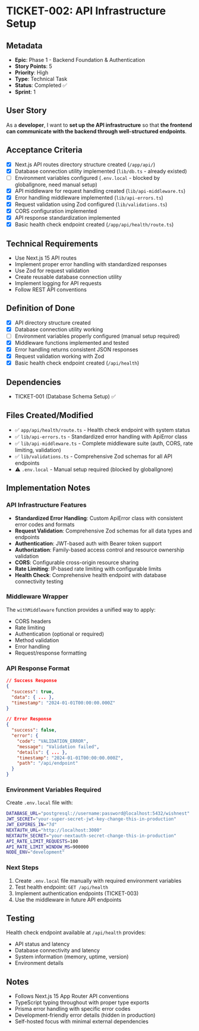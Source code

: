 # TICKET-002: API Infrastructure Setup

## Metadata
- **Epic**: Phase 1 - Backend Foundation & Authentication
- **Story Points**: 5
- **Priority**: High
- **Type**: Technical Task
- **Status**: Completed ✅
- **Sprint**: 1

## User Story
As a **developer**, I want to **set up the API infrastructure** so that **the frontend can communicate with the backend through well-structured endpoints**.

## Acceptance Criteria
- [x] Next.js API routes directory structure created (`/app/api/`)
- [x] Database connection utility implemented (`lib/db.ts` - already existed)
- [ ] Environment variables configured (`.env.local` - blocked by globalIgnore, need manual setup)
- [x] API middleware for request handling created (`lib/api-middleware.ts`)
- [x] Error handling middleware implemented (`lib/api-errors.ts`)
- [x] Request validation using Zod configured (`lib/validations.ts`)
- [x] CORS configuration implemented
- [x] API response standardization implemented
- [x] Basic health check endpoint created (`/app/api/health/route.ts`)

## Technical Requirements
- Use Next.js 15 API routes
- Implement proper error handling with standardized responses
- Use Zod for request validation
- Create reusable database connection utility
- Implement logging for API requests
- Follow REST API conventions

## Definition of Done
- [x] API directory structure created
- [x] Database connection utility working
- [ ] Environment variables properly configured (manual setup required)
- [x] Middleware functions implemented and tested
- [x] Error handling returns consistent JSON responses
- [x] Request validation working with Zod
- [x] Basic health check endpoint created (`/api/health`)

## Dependencies
- TICKET-001 (Database Schema Setup) ✅

## Files Created/Modified
- ✅ `app/api/health/route.ts` - Health check endpoint with system status
- ✅ `lib/api-errors.ts` - Standardized error handling with ApiError class
- ✅ `lib/api-middleware.ts` - Complete middleware suite (auth, CORS, rate limiting, validation)
- ✅ `lib/validations.ts` - Comprehensive Zod schemas for all API endpoints
- ⚠️ `.env.local` - Manual setup required (blocked by globalIgnore)

## Implementation Notes

### API Infrastructure Features
- **Standardized Error Handling**: Custom ApiError class with consistent error codes and formats
- **Request Validation**: Comprehensive Zod schemas for all data types and endpoints
- **Authentication**: JWT-based auth with Bearer token support
- **Authorization**: Family-based access control and resource ownership validation
- **CORS**: Configurable cross-origin resource sharing
- **Rate Limiting**: IP-based rate limiting with configurable limits
- **Health Check**: Comprehensive health endpoint with database connectivity testing

### Middleware Wrapper
The `withMiddleware` function provides a unified way to apply:
- CORS headers
- Rate limiting
- Authentication (optional or required)
- Method validation
- Error handling
- Request/response formatting

### API Response Format
```json
// Success Response
{
  "success": true,
  "data": { ... },
  "timestamp": "2024-01-01T00:00:00.000Z"
}

// Error Response
{
  "success": false,
  "error": {
    "code": "VALIDATION_ERROR",
    "message": "Validation failed",
    "details": { ... },
    "timestamp": "2024-01-01T00:00:00.000Z",
    "path": "/api/endpoint"
  }
}
```

### Environment Variables Required
Create `.env.local` file with:
```bash
DATABASE_URL="postgresql://username:password@localhost:5432/wishnest"
JWT_SECRET="your-super-secret-jwt-key-change-this-in-production"
JWT_EXPIRES_IN="7d"
NEXTAUTH_URL="http://localhost:3000"
NEXTAUTH_SECRET="your-nextauth-secret-change-this-in-production"
API_RATE_LIMIT_REQUESTS=100
API_RATE_LIMIT_WINDOW_MS=900000
NODE_ENV="development"
```

### Next Steps
1. Create `.env.local` file manually with required environment variables
2. Test health endpoint: `GET /api/health`
3. Implement authentication endpoints (TICKET-003)
4. Use the middleware in future API endpoints

## Testing
Health check endpoint available at `/api/health` provides:
- API status and latency
- Database connectivity and latency
- System information (memory, uptime, version)
- Environment details

## Notes
- Follows Next.js 15 App Router API conventions
- TypeScript typing throughout with proper type exports
- Prisma error handling with specific error codes
- Development-friendly error details (hidden in production)
- Self-hosted focus with minimal external dependencies 